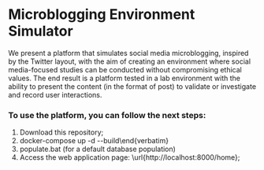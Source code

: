 # Microblogging Environment Simulator

 
We present a platform that simulates social media microblogging, inspired by the Twitter layout, with the aim of creating an environment where social media-focused studies can be conducted without compromising ethical values.  The end result is a platform tested in a lab environment with the ability to present the content (in the format of post) to validate or investigate and record user interactions.

###  To use the platform, you can follow the next steps:

1. Download this repository;
2. docker-compose up -d --build\end{verbatim}
3. populate.bat (for a default database population) 
4. Access the web application page: \url{http://localhost:8000/home};

